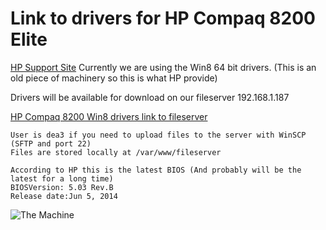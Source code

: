 # Link to drivers for HP Compaq 8200 Elite


[HP Support Site](https://support.hp.com/us-en/drivers/selfservice/hp-compaq-8200-elite-small-form-factor-pc/5037931)
Currently we are using the Win8 64 bit drivers. (This is an old piece of machinery so this is what HP provide)


Drivers will be available for download on our fileserver 192.168.1.187

[HP Compaq 8200 Win8 drivers link to fileserver](http://192.168.1.187/fileserver/HP_Compaq_8200_Elite/Win8-64/)




```
User is dea3 if you need to upload files to the server with WinSCP  (SFTP and port 22)
Files are stored locally at /var/www/fileserver
```


```
According to HP this is the latest BIOS (And probably will be the latest for a long time)
BIOSVersion: 5.03 Rev.B
Release date:Jun 5, 2014
```
![The Machine](https://github.com/jarleven/NetworkHOWTO/blob/master/Images/HP-Compaq8200E.png " HP Compaq 8200 Elite")



